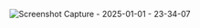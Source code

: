 ![Screenshot Capture - 2025-01-01 - 23-34-07](https://github.com/user-attachments/assets/8742db5b-06ec-4f17-ae96-cf809a7660df)
